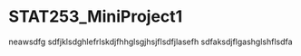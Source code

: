 # STAT253_MiniProject1
neawsdfg
sdfjklsdghlefrlskdjfhhglsgjhsjflsdfjlasefh
sdfaksdjflgashglshflsdfa
